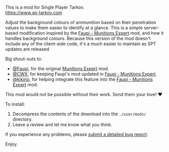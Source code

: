 This is a mod for Single Player Tarkov.  
https://www.sp-tarkov.com

Adjust the background colours of ammunition based on their penetration values to make them easier to identify at a glance. This is a simple server-based modification inspired by the [Faupi - Munitions Expert](https://hub.sp-tarkov.com/files/file/554-faupi-munitions-expert/) mod, and how it handles background colours. Because this version of the mod doesn't include any of the client-side code, it's a much easier to maintain as SPT updates are released.

Big shout-outs to:
 - [@Faupi](https://hub.sp-tarkov.com/user/3286-faupi/), for the original [Munitions Expert](https://hub.sp-tarkov.com/files/file/348-munitions-expert-ammo-stats-in-inspect-view/) mod.
 - [@CWX](https://hub.sp-tarkov.com/user/12898-cwx/), for keeping Faupi's mod updated in [Faupi - Munitions Expert](https://hub.sp-tarkov.com/files/file/554-faupi-munitions-expert/).
 - [@kikirio](https://hub.sp-tarkov.com/user/3655-kikirio/), for helping integrate this feature into the [Faupi - Munitions Expert](https://hub.sp-tarkov.com/files/file/554-faupi-munitions-expert/) mod.

This mod would not be possible without their work. Send them your love! ♥️

To install:

1. Decompress the contents of the download into the `./user/mods/` directory.  
2. Leave a review and let me know what you think.

If you experience any problems, please [submit a detailed bug report](https://github.com/refringe/EasyAmmunition/issues).

Enjoy.
